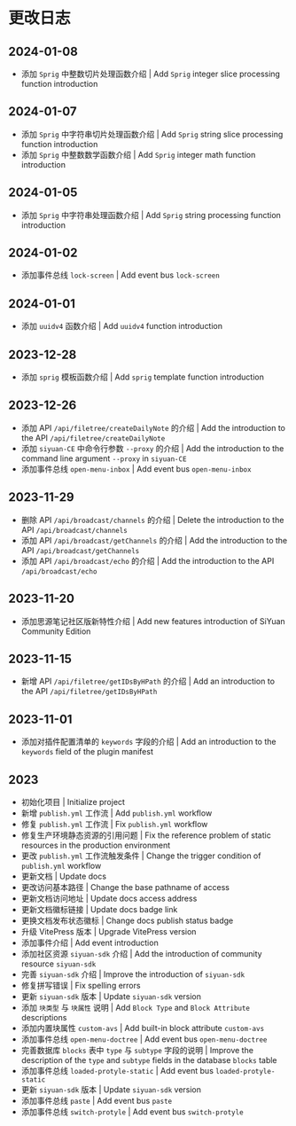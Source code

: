 # 更改日志

## 2024-01-08

- 添加 `Sprig` 中整数切片处理函数介绍 | Add `Sprig` integer slice processing function introduction

## 2024-01-07

- 添加 `Sprig` 中字符串切片处理函数介绍 | Add `Sprig` string slice processing function introduction
- 添加 `Sprig` 中整数数学函数介绍 | Add `Sprig` integer math function introduction

## 2024-01-05

- 添加 `Sprig` 中字符串处理函数介绍 | Add `Sprig` string processing function introduction

## 2024-01-02

- 添加事件总线 `lock-screen` | Add event bus `lock-screen`

## 2024-01-01

- 添加 `uuidv4` 函数介绍 | Add `uuidv4` function introduction

## 2023-12-28

- 添加 `sprig` 模板函数介绍 | Add `sprig` template function introduction

## 2023-12-26

- 添加 API `/api/filetree/createDailyNote` 的介绍 | Add the introduction to the API `/api/filetree/createDailyNote`
- 添加 `siyuan-CE` 中命令行参数 `--proxy` 的介绍 | Add the introduction to the command line argument `--proxy` in `siyuan-CE`
- 添加事件总线 `open-menu-inbox` | Add event bus `open-menu-inbox`

## 2023-11-29

- 删除 API `/api/broadcast/channels` 的介绍 | Delete the introduction to the API `/api/broadcast/channels`
- 添加 API `/api/broadcast/getChannels` 的介绍 | Add the introduction to the API `/api/broadcast/getChannels`
- 添加 API `/api/broadcast/echo` 的介绍 | Add the introduction to the API `/api/broadcast/echo`

## 2023-11-20

- 添加思源笔记社区版新特性介绍 | Add new features introduction of SiYuan Community Edition

## 2023-11-15

- 新增 API `/api/filetree/getIDsByHPath` 的介绍 | Add an introduction to the API `/api/filetree/getIDsByHPath`

## 2023-11-01

- 添加对插件配置清单的 `keywords` 字段的介绍 | Add an introduction to the `keywords` field of the plugin manifest

## 2023

- 初始化项目 | Initialize project
- 新增 `publish.yml` 工作流 | Add `publish.yml` workflow
- 修复 `publish.yml` 工作流 | Fix `publish.yml` workflow
- 修复生产环境静态资源的引用问题 | Fix the reference problem of static resources in the production environment
- 更改 `publish.yml` 工作流触发条件 | Change the trigger condition of `publish.yml` workflow
- 更新文档 | Update docs
- 更改访问基本路径 | Change the base pathname of access
- 更新文档访问地址 | Update docs access address
- 更新文档徽标链接 | Update docs badge link
- 更换文档发布状态徽标 | Change docs publish status badge
- 升级 VitePress 版本 | Upgrade VitePress version
- 添加事件介绍 | Add event introduction
- 添加社区资源 `siyuan-sdk` 介绍 | Add the introduction of community resource `siyuan-sdk`
- 完善 `siyuan-sdk` 介绍 | Improve the introduction of `siyuan-sdk`
- 修复拼写错误 | Fix spelling errors
- 更新 `siyuan-sdk` 版本 | Update `siyuan-sdk` version
- 添加 `块类型` 与 `块属性` 说明 | Add `Block Type` and `Block Attribute` descriptions
- 添加内置块属性 `custom-avs` | Add built-in block attribute `custom-avs`
- 添加事件总线 `open-menu-doctree` | Add event bus `open-menu-doctree`
- 完善数据库 `blocks` 表中 `type` 与 `subtype` 字段的说明 | Improve the description of the `type` and `subtype` fields in the database `blocks` table
- 添加事件总线 `loaded-protyle-static` | Add event bus `loaded-protyle-static`
- 更新 `siyuan-sdk` 版本 | Update `siyuan-sdk` version
- 添加事件总线 `paste` | Add event bus `paste`
- 添加事件总线 `switch-protyle` | Add event bus `switch-protyle`
